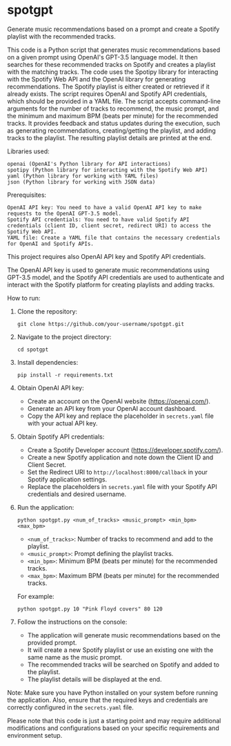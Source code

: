 # spotgpt
Generate music recommendations based on a prompt and create a Spotify playlist with the recommended tracks.



This code is a Python script that generates music recommendations based on a given prompt using OpenAI's GPT-3.5 language model. It then searches for these recommended tracks on Spotify and creates a playlist with the matching tracks. The code uses the Spotipy library for interacting with the Spotify Web API and the OpenAI library for generating recommendations. The Spotify playlist is either created or retrieved if it already exists. The script requires OpenAI and Spotify API credentials, which should be provided in a YAML file. The script accepts command-line arguments for the number of tracks to recommend, the music prompt, and the minimum and maximum BPM (beats per minute) for the recommended tracks. It provides feedback and status updates during the execution, such as generating recommendations, creating/getting the playlist, and adding tracks to the playlist. The resulting playlist details are printed at the end.

Libraries used:

    openai (OpenAI's Python library for API interactions)
    spotipy (Python library for interacting with the Spotify Web API)
    yaml (Python library for working with YAML files)
    json (Python library for working with JSON data)

Prerequisites:

    OpenAI API key: You need to have a valid OpenAI API key to make requests to the OpenAI GPT-3.5 model.
    Spotify API credentials: You need to have valid Spotify API credentials (client ID, client secret, redirect URI) to access the Spotify Web API.
    YAML file: Create a YAML file that contains the necessary credentials for OpenAI and Spotify APIs.

This project requires also OpenAI API key and Spotify API credentials. 

The OpenAI API key is used to generate music recommendations using GPT-3.5 model, and the Spotify API credentials are used to authenticate and interact with the Spotify platform for creating playlists and adding tracks.



How to run:

1. Clone the repository: 
   ```
   git clone https://github.com/your-username/spotgpt.git
   ```
   
2. Navigate to the project directory:
   ```
   cd spotgpt
   ```
   
3. Install dependencies:
   ```
   pip install -r requirements.txt
   ```
   
4. Obtain OpenAI API key:
   - Create an account on the OpenAI website (https://openai.com/).
   - Generate an API key from your OpenAI account dashboard.
   - Copy the API key and replace the placeholder in `secrets.yaml` file with your actual API key.
   
5. Obtain Spotify API credentials:
   - Create a Spotify Developer account (https://developer.spotify.com/).
   - Create a new Spotify application and note down the Client ID and Client Secret.
   - Set the Redirect URI to `http://localhost:8000/callback` in your Spotify application settings.
   - Replace the placeholders in `secrets.yaml` file with your Spotify API credentials and desired username.
   
6. Run the application:
   ```
   python spotgpt.py <num_of_tracks> <music_prompt> <min_bpm> <max_bpm>
   ```
   - `<num_of_tracks>`: Number of tracks to recommend and add to the playlist.
   - `<music_prompt>`: Prompt defining the playlist tracks.
   - `<min_bpm>`: Minimum BPM (beats per minute) for the recommended tracks.
   - `<max_bpm>`: Maximum BPM (beats per minute) for the recommended tracks.

   For example:
   ```
   python spotgpt.py 10 "Pink Floyd covers" 80 120
   ```

7. Follow the instructions on the console:
   - The application will generate music recommendations based on the provided prompt.
   - It will create a new Spotify playlist or use an existing one with the same name as the music prompt.
   - The recommended tracks will be searched on Spotify and added to the playlist.
   - The playlist details will be displayed at the end.

Note: Make sure you have Python installed on your system before running the application. Also, ensure that the required keys and credentials are correctly configured in the `secrets.yaml` file.



Please note that this code is just a starting point and may require additional modifications and configurations based on your specific requirements and environment setup.
